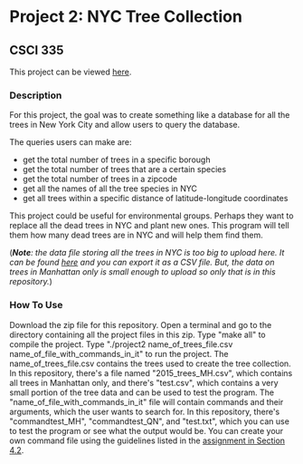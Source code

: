# Project 2: NYC Tree Collection
## CSCI 335

This project can be viewed [here](http://www.compsci.hunter.cuny.edu/~sweiss/course_materials/csci335/assignments/project2.pdf).

### Description
For this project, the goal was to create something like a database for all the trees in New York City and allow users to query the database. 

The queries users can make are:
- get the total number of trees in a specific borough
- get the total number of trees that are a certain species
- get the total number of trees in a zipcode
- get all the names of all the tree species in NYC
- get all trees within a specific distance of latitude-longitude coordinates

This project could be useful for environmental groups. Perhaps they want to replace all the dead trees in NYC and plant new ones. This program will tell them how many dead trees are in NYC and will help them find them.

(_**Note**: the data file storing all the trees in NYC is too big to upload here. It can be found [here](https://data.cityofnewyork.us/Environment/2015-Street-Tree-Census-Tree-Data/uvpi-gqnh) and you can export it as a CSV file. But, the data on trees in Manhattan only is small enough to upload so only that is in this repository._)

### How To Use
Download the zip file for this repository. Open a terminal and go to the directory containing all the project files in this zip. Type "make all" to compile the project. Type "./project2 name_of_trees_file.csv name_of_file_with_commands_in_it" to run the project. The name_of_trees_file.csv contains the trees used to create the tree collection. In this repository, there's a file named "2015_trees_MH.csv", which contains all trees in Manhattan only, and there's "test.csv", which contains a very small portion of the tree data and can be used to test the program. The "name_of_file_with_commands_in_it" file will contain commands and their arguments, which the user wants to search for. In this repository, there's "commandtest_MH", "commandtest_QN", and "test.txt", which you can use to test the program or see what the output would be. You can create your own command file using the guidelines listed in the [assignment in Section 4.2](http://www.compsci.hunter.cuny.edu/~sweiss/course_materials/csci335/assignments/project2.pdf#subsection.4.2).
